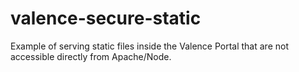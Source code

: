 # valence-secure-static

Example of serving static files inside the Valence Portal that are not accessible directly from Apache/Node.